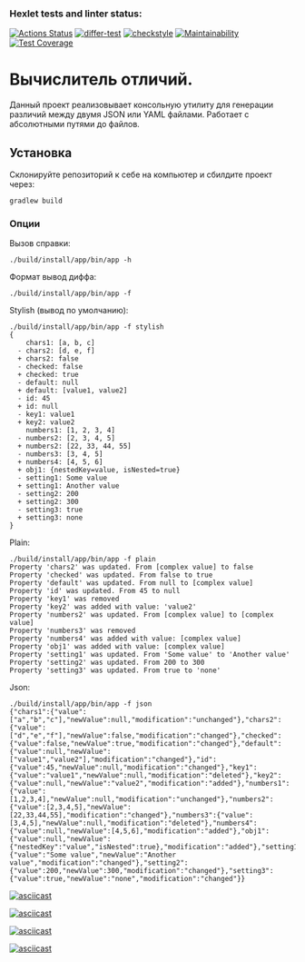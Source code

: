 ### Hexlet tests and linter status:
[![Actions Status](https://github.com/datfeelbruh/java-project-lvl2/workflows/hexlet-check/badge.svg)](https://github.com/datfeelbruh/java-project-lvl2/actions)
[![differ-test](https://github.com/datfeelbruh/java-project-lvl2/actions/workflows/differ-test.yml/badge.svg)](https://github.com/datfeelbruh/java-project-lvl2/actions/workflows/differ-test.yml)
[![checkstyle](https://github.com/datfeelbruh/java-project-lvl2/actions/workflows/checkstyle.yml/badge.svg)](https://github.com/datfeelbruh/java-project-lvl2/actions/workflows/checkstyle.yml)
[![Maintainability](https://api.codeclimate.com/v1/badges/49b2d84c54c6081b188c/maintainability)](https://codeclimate.com/github/datfeelbruh/java-project-lvl2/maintainability)
[![Test Coverage](https://api.codeclimate.com/v1/badges/49b2d84c54c6081b188c/test_coverage)](https://codeclimate.com/github/datfeelbruh/java-project-lvl2/test_coverage)

# Вычислитель отличий.
Данный проект реализовывает консольную утилиту для генерации различий между двумя JSON или YAML файлами.
Работает с абсолютными путями до файлов.
## Установка
Склонируйте репозиторий к себе на компьютер и сбилдите проект через:
```
gradlew build
```
### Опции
Вызов справки:
```
./build/install/app/bin/app -h
```
Формат вывод диффа:
```
./build/install/app/bin/app -f
```
Stylish (вывод по умолчанию):
```
./build/install/app/bin/app -f stylish
{
    chars1: [a, b, c]
  - chars2: [d, e, f]
  + chars2: false
  - checked: false
  + checked: true
  - default: null
  + default: [value1, value2]
  - id: 45
  + id: null
  - key1: value1
  + key2: value2
    numbers1: [1, 2, 3, 4]
  - numbers2: [2, 3, 4, 5]
  + numbers2: [22, 33, 44, 55]
  - numbers3: [3, 4, 5]
  + numbers4: [4, 5, 6]
  + obj1: {nestedKey=value, isNested=true}
  - setting1: Some value
  + setting1: Another value
  - setting2: 200
  + setting2: 300
  - setting3: true
  + setting3: none
}
```
Plain:
```
./build/install/app/bin/app -f plain
Property 'chars2' was updated. From [complex value] to false
Property 'checked' was updated. From false to true
Property 'default' was updated. From null to [complex value]
Property 'id' was updated. From 45 to null
Property 'key1' was removed
Property 'key2' was added with value: 'value2'
Property 'numbers2' was updated. From [complex value] to [complex value]
Property 'numbers3' was removed
Property 'numbers4' was added with value: [complex value]
Property 'obj1' was added with value: [complex value]
Property 'setting1' was updated. From 'Some value' to 'Another value'
Property 'setting2' was updated. From 200 to 300
Property 'setting3' was updated. From true to 'none'
```
Json:
```
./build/install/app/bin/app -f json
{"chars1":{"value":["a","b","c"],"newValue":null,"modification":"unchanged"},"chars2":{"value":["d","e","f"],"newValue":false,"modification":"changed"},"checked":{"value":false,"newValue":true,"modification":"changed"},"default":{"value":null,"newValue":["value1","value2"],"modification":"changed"},"id":{"value":45,"newValue":null,"modification":"changed"},"key1":{"value":"value1","newValue":null,"modification":"deleted"},"key2":{"value":null,"newValue":"value2","modification":"added"},"numbers1":{"value":[1,2,3,4],"newValue":null,"modification":"unchanged"},"numbers2":{"value":[2,3,4,5],"newValue":[22,33,44,55],"modification":"changed"},"numbers3":{"value":[3,4,5],"newValue":null,"modification":"deleted"},"numbers4":{"value":null,"newValue":[4,5,6],"modification":"added"},"obj1":{"value":null,"newValue":{"nestedKey":"value","isNested":true},"modification":"added"},"setting1":{"value":"Some value","newValue":"Another value","modification":"changed"},"setting2":{"value":200,"newValue":300,"modification":"changed"},"setting3":{"value":true,"newValue":"none","modification":"changed"}}
```
[![asciicast](https://asciinema.org/a/QDisMdBrx4nbXbYdEV6zvMrHu.svg)](https://asciinema.org/a/QDisMdBrx4nbXbYdEV6zvMrHu)

[![asciicast](https://asciinema.org/a/f659bKwaWLCNFsJBqdONDOe99.svg)](https://asciinema.org/a/f659bKwaWLCNFsJBqdONDOe99)

[![asciicast](https://asciinema.org/a/RPgNBx1hRjD9QTKUzzcQ5QjBl.svg)](https://asciinema.org/a/RPgNBx1hRjD9QTKUzzcQ5QjBl)

[![asciicast](https://asciinema.org/a/TOAs7zMzUqewACq93oHPvj3VO.svg)](https://asciinema.org/a/TOAs7zMzUqewACq93oHPvj3VO)
